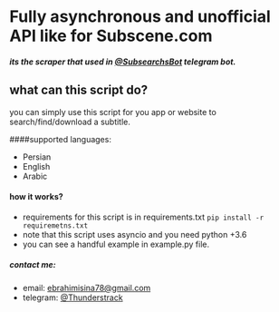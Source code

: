 # Fully asynchronous and unofficial API like for Subscene.com
##### its the scraper that used in [@SubsearchsBot](t.me/SubsearchsBot) telegram bot.

## what can this script do?
you can simply use this script for you app or website to search/find/download a subtitle.

####supported languages:
- Persian
- English
- Arabic

#### how it works?
- requirements for this script is in requirements.txt `pip install -r requiremetns.txt`
- note that this script uses asyncio and you need python +3.6
- you can see a handful example in example.py file.

##### contact me:
* email: ebrahimisina78@gmail.com
* telegram: [@Thunderstrack](t.me/Thunderstrack)

